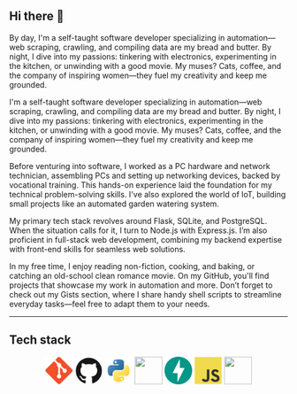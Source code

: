 ## Hi there 👋

<p>By day, I'm a self-taught software developer specializing in automation—web scraping, crawling, and compiling data are my bread and butter. By night, I dive into my passions: tinkering with electronics, experimenting in the kitchen, or unwinding with a good movie. My muses? Cats, coffee, and the company of inspiring women—they fuel my creativity and keep me grounded.</p>


<p>I'm a self-taught software developer specializing in automation—web scraping, crawling, and compiling data are my bread and butter. By night, I dive into my passions: tinkering with electronics, experimenting in the kitchen, or unwinding with a good movie. My muses? Cats, coffee, and the company of inspiring women—they fuel my creativity and keep me grounded.</p>


<p>Before venturing into software, I worked as a PC hardware and network technician, assembling PCs and setting up networking devices, backed by vocational training. This hands-on experience laid the foundation for my technical problem-solving skills. I've also explored the world of IoT, building small projects like an automated garden watering system.</p>


<p>My primary tech stack revolves around Flask, SQLite, and PostgreSQL. When the situation calls for it, I turn to Node.js with Express.js. I’m also proficient in full-stack web development, combining my backend expertise with front-end skills for seamless web solutions.</p>


<p>In my free time, I enjoy reading non-fiction, cooking, and baking, or catching an old-school clean romance movie. On my GitHub, you'll find projects that showcase my work in automation and more. Don’t forget to check out my Gists section, where I share handy shell scripts to streamline everyday tasks—feel free to adapt them to your needs.</p>

<hr>

## Tech stack

<p align="center">
<img src="https://raw.githubusercontent.com/devicons/devicon/master/icons/git/git-original.svg" width="50" height="50">
<img style="background-color: white;" src="https://raw.githubusercontent.com/devicons/devicon/master/icons/github/github-original.svg" width="50" height="50">
<img src="https://raw.githubusercontent.com/devicons/devicon/master/icons/python/python-original.svg" width="50" height="50">
<img src="https://icon.icepanel.io/Technology/svg/PostgresSQL.svg" width="50" height="50">
<img src="https://raw.githubusercontent.com/devicons/devicon/master/icons/fastapi/fastapi-original.svg" width="50" height="50">
<img src="https://raw.githubusercontent.com/devicons/devicon/master/icons/javascript/javascript-original.svg" width="50" height="50">
<img src="https://icon.icepanel.io/Technology/svg/Node.js.svg" width="50" height="50">
</p>
